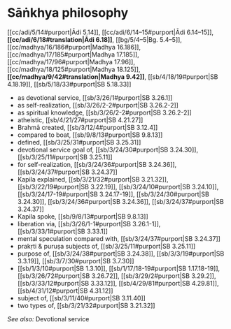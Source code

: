 # Sāṅkhya philosophy

[[cc/adi/5/14#purport|Ādi 5.14]], [[cc/adi/6/14–15#purport|Ādi 6.14–15]], **[[cc/adi/6/18#translation|Ādi 6.18]]**, [[bg/5/4–5|Bg. 5.4–5]], [[cc/madhya/16/186#purport|Madhya 16.186]], [[cc/madhya/17/185#purport|Madhya 17.185]], [[cc/madhya/17/96#purport|Madhya 17.96]], [[cc/madhya/18/125#purport|Madhya 18.125]], **[[cc/madhya/9/42#translation|Madhya 9.42]]**, [[sb/4/18/19#purport|SB 4.18.19]], [[sb/5/18/33#purport|SB 5.18.33]]

* as devotional service, [[sb/3/26/1#purport|SB 3.26.1]]
* as self-realization, [[sb/3/26/2-2#purport|SB 3.26.2-2]]
* as spiritual knowledge, [[sb/3/26/2-2#purport|SB 3.26.2-2]]
* atheistic, [[sb/4/21/27#purport|SB 4.21.27]]
* Brahmā created, [[sb/3/12/4#purport|SB 3.12.4]]
* compared to boat, [[sb/9/8/13#purport|SB 9.8.13]]
* defined, [[sb/3/25/31#purport|SB 3.25.31]]
* devotional service goal of, [[sb/3/24/30#purport|SB 3.24.30]], [[sb/3/25/11#purport|SB 3.25.11]]
* for self-realization, [[sb/3/24/36#purport|SB 3.24.36]], [[sb/3/24/37#purport|SB 3.24.37]]
* Kapila explained, [[sb/3/21/32#purport|SB 3.21.32]], [[sb/3/22/19#purport|SB 3.22.19]], [[sb/3/24/10#purport|SB 3.24.10]], [[sb/3/24/17-19#purport|SB 3.24.17-19]], [[sb/3/24/30#purport|SB 3.24.30]], [[sb/3/24/36#purport|SB 3.24.36]], [[sb/3/24/37#purport|SB 3.24.37]]
* Kapila spoke, [[sb/9/8/13#purport|SB 9.8.13]]
* liberation via, [[sb/3/26/1-1#purport|SB 3.26.1-1]], [[sb/3/33/1#purport|SB 3.33.1]]
* mental speculation compared with, [[sb/3/24/37#purport|SB 3.24.37]]
* prakṛti & puruṣa subjects of, [[sb/3/25/11#purport|SB 3.25.11]]
* purpose of, [[sb/3/24/38#purport|SB 3.24.38]], [[sb/3/3/19#purport|SB 3.3.19]], [[sb/3/7/30#purport|SB 3.7.30]]
*  [[sb/1/3/10#purport|SB 1.3.10]], [[sb/1/17/18-19#purport|SB 1.17.18-19]], [[sb/3/26/72#purport|SB 3.26.72]], [[sb/3/29/2#purport|SB 3.29.2]], [[sb/3/33/12#purport|SB 3.33.12]], [[sb/4/29/81#purport|SB 4.29.81]], [[sb/4/31/12#purport|SB 4.31.12]]
* subject of, [[sb/3/11/40#purport|SB 3.11.40]]
* two types of, [[sb/3/21/32#purport|SB 3.21.32]]

*See also:* Devotional service
